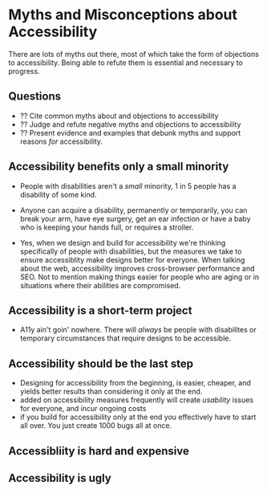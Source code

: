 # Myths and Misconceptions about Accessibility

There are lots of myths out there, most of which take the form of objections to accessibility. Being able to refute them is essential and necessary to progress.

## Questions

- ?? Cite common myths about and objections to accessibility
- ?? Judge and refute negative myths and objections to accessibility
- ?? Present evidence and examples that debunk myths and support reasons *for* accessibility.

## Accessibility benefits only a small minority

- People with disabilities aren't a *small* minority, 1 in 5 people has a disability of some kind.

- Anyone can acquire a disability, permanently or temporarily, you can break your arm, have eye surgery, get an ear infection or have a baby who is keeping your hands full, or requires a stroller.

- Yes, when we design and build for accessibility we're thinking specifically of people with disabilities, but the measures we take to ensure accessiblity make designs better for everyone. When talking about the web, accessibility improves cross-browser performance and SEO. Not to mention making things easier for people who are aging or in situations where their abilities are compromised.

## Accessibility is a short-term project

- A11y ain't goin' nowhere. There will *always* be people with disabilites or temporary circumstances that require designs to be accessible.

## Accessibility should be the last step

- Designing for accessibility from the beginning, is easier, cheaper, and yields better results than considering it only at the end.
- added on accessibility measures frequently will create *usability* issues for everyone, and incur ongoing costs
- if you build for accessibility only at the end you effectively have to start all over. You just create 1000 bugs all at once.

## Accessibliity is hard and expensive

## Accessibility is ugly
